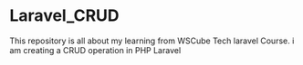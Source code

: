 # Laravel_CRUD
This repository is all about my learning from WSCube Tech laravel Course. i am creating a CRUD operation in PHP Laravel
